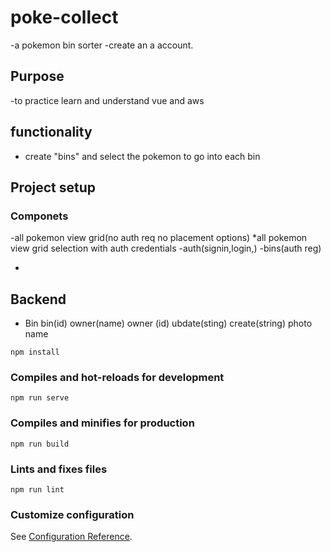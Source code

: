 # poke-collect

-a pokemon bin sorter
-create an a account.

## Purpose

-to practice learn and understand vue and aws

## functionality

- create "bins" and select the pokemon to go into each bin

## Project setup

### Componets

-all pokemon view grid(no auth req no placement options)
\*all pokemon view grid selection with auth credentials
-auth(signin,login,)
-bins(auth reg)

-

## Backend

- Bin
  bin(id)
  owner(name)
  owner (id)
  ubdate(sting)
  create(string)
  photo
  name

```
npm install
```

### Compiles and hot-reloads for development

```
npm run serve
```

### Compiles and minifies for production

```
npm run build
```

### Lints and fixes files

```
npm run lint
```

### Customize configuration

See [Configuration Reference](https://cli.vuejs.org/config/).
